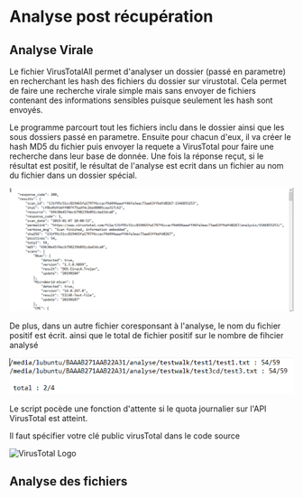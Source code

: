 # Analyse post récupération 

## Analyse Virale

Le fichier VirusTotalAll permet d'analyser un dossier (passé en parametre) en recherchant les hash des fichiers du dossier sur virustotal. Cela permet de faire une recherche virale simple mais sans envoyer de fichiers contenant des informations sensibles puisque seulement les hash sont envoyés. 

Le programme parcourt tout les fichiers inclu dans le dossier ainsi que les sous dossiers passé en parametre. Ensuite pour chacun d'eux, il va créer le hash MD5 du fichier puis envoyer la requete a VirusTotal pour faire une recherche dans leur base de donnée. Une fois la réponse reçut, si le résultat est positif, le résultat de l'analyse est ecrit dans un fichier au nom du fichier dans un dossier spécial.

![Résultat par fichier](https://github.com/hubos89/ProjectForensic/blob/master/Analyse%20post%20R%C3%A9cup%C3%A9ration/TestVirusTotalRes.PNG)

De plus, dans un autre fichier coresponsant à l'analyse, le nom du fichier positif est écrit. ainsi que le total de fichier positif sur le nombre de fihcier analysé

![Ficheir de résultat général](https://github.com/hubos89/ProjectForensic/blob/master/Analyse%20post%20R%C3%A9cup%C3%A9ration/TestVirusTotal.PNG)

Le script pocède une fonction d'attente si le quota journalier sur l'API VirusTotal est atteint.

Il faut spécifier votre clé public virusTotal dans le code source

![VirusTotal Logo](https://www.virustotal.com/ui-public/images/logo.svg)

## Analyse des fichiers
